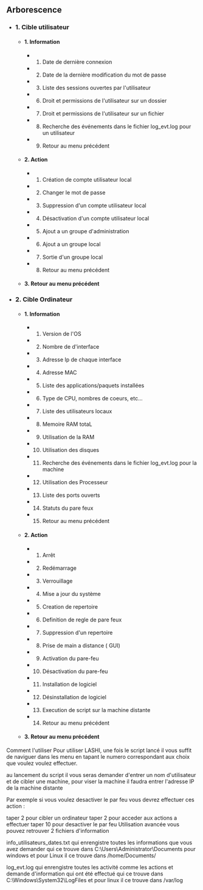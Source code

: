 ## Arborescence

- ### 1. Cible utilisateur 
  - #### 1. Information
    - 1. Date de dernière connexion
    - 2. Date de la dernière modification du mot de passe
    - 3. Liste des sessions ouvertes par l'utilisateur
    - 6. Droit et permissions de l'utilisateur sur un dossier 
    - 7. Droit et permissions de l'utilisateur sur un fichier
    - 8. Recherche des événements dans le fichier log_evt.log pour un utilisateur
    - 9. Retour au menu précédent

  - #### 2. Action
    - 1. Création de compte utilisateur local
    - 2. Changer le mot de passe
    - 3. Suppression d'un compte utilisateur local
    - 4. Désactivation d'un compte utilisateur local
    - 5. Ajout a un groupe d'administration
    - 6. Ajout a un groupe local
    - 7. Sortie d'un groupe local
    - 8. Retour au menu précédent

  - #### 3. Retour au menu précédent

- ### 2. Cible Ordinateur
  - #### 1. Information
    - 1. Version de l'OS
    - 2. Nombre de d'interface
    - 3. Adresse Ip de chaque interface
    - 4. Adresse MAC
    - 5. Liste des applications/paquets installées
    - 6. Type de CPU, nombres de coeurs, etc...
    - 7. Liste des utilisateurs locaux
    - 8. Memoire RAM totaL
    - 9. Utilisation de la RAM
    - 10. Utilisation des disques
    - 11. Recherche des événements dans le fichier log_evt.log pour la machine
    - 12. Utilisation des Processeur
    - 13. Liste des ports ouverts
    - 14. Statuts du pare feux
    - 15. Retour au menu précédent

  - #### 2. Action

    - 1. Arrêt
    - 2. Redémarrage
    - 3. Verrouillage
    - 4. Mise a jour du système
    - 5. Creation de repertoire
    - 6. Definition de regle de pare feux
    - 7. Suppression d'un repertoire
    - 8. Prise de main a distance ( GUI)
    - 9. Activation du pare-feu
    - 10. Désactivation du pare-feu
    - 11. Installation de logiciel
    - 12. Désinstallation de logiciel
    - 13. Execution de script sur la machine distante
    - 14. Retour au menu précédent

  - #### 3. Retour au menu précédent

Comment l'utiliser
Pour utiliser LASHI, une fois le script lancé il vous suffit de naviguer dans les menu en tapant le numero correspondant aux choix que voulez voulez effectuer.

au lancement du script il vous seras demander d'entrer un nom d'utilisateur et de cibler une machine, pour viser la machine il faudra entrer l'adresse IP de la machine distante

Par exemple si vous voulez desactiver le par feu vous devrez effectuer ces action :

taper 2 pour cibler un ordinateur
taper 2 pour acceder aux actions a effectuer
taper 10 pour desactiver le par feu
Utilisation avancée
vous pouvez retrouver 2 fichiers d'information

info_utilisateurs_dates.txt qui enrengistre toutes les informations que vous avez demander qui ce trouve dans C:\Users\Administrator\Documents pour windows et pour Linux il ce trouve dans /home/Documents/

log_evt.log qui enrengistre toutes les activité comme les actions et demande d'information qui ont été effectué qui ce trouve dans C:\Windows\System32\LogFiles et pour linux il ce trouve dans /var/log
